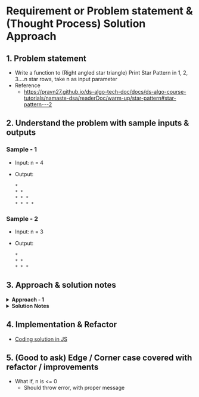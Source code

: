 # Requirement or Problem statement & (Thought Process) Solution Approach

## 1. Problem statement

- Write a function to (Right angled star triangle) Print Star Pattern in 1, 2, 3....n star rows, take n as input parameter
- Reference
  - https://pravn27.github.io/ds-algo-tech-doc/docs/ds-algo-course-tutorials/namaste-dsa/readerDoc/warm-up/star-pattern#star-pattern---2

## 2. Understand the problem with sample inputs & outputs

### Sample - 1

- Input: n = 4
- Output:

      *
      * *
      * * *
      * * * *

### Sample - 2

- Input: n = 3
- Output:

      *
      * *
      * * *

## 3. Approach & solution notes

<details>
  <summary><b>Approach - 1</b></summary>

- Thought Process / Approach - two pass / loops (i, j) solution

  - Think as 2D matrix with
    - i (how many rows required)
    - j (how many columns required)
  - 2 loops required - rows as i, columns as j
  - Outer loop, row as i
  - define starAppend variable to hold \*
    - starAppend = "";
  - Inner loop, column as j, will run till i+1 or j <= i
    - starAppend = starAppend + " \* ";
  - Print starAppend

- Make sure dry run with sample examples with notebooks

- Complexity

  - Time Complexity: O(n<sup>2</sup>), since its nested loops with 2 loops i, j
  - Space Complexity: O(1)

</details>

<details>
  <summary><b>Solution Notes</b></summary>

- ![alt text](./img/solution.png)

</details>

## 4. Implementation & Refactor

- [Coding solution in JS](./index.js)

## 5. (Good to ask) Edge / Corner case covered with refactor / improvements

- What if, n is <= 0
  - Should throw error, with proper message
